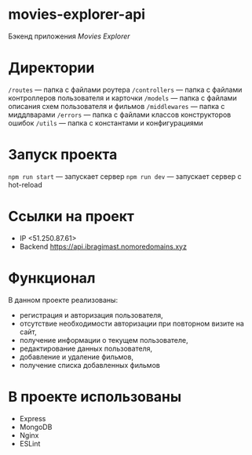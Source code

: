 # movies-explorer-api

Бэкенд приложения _Movies Explorer_

# Директории

`/routes` — папка с файлами роутера
`/controllers` — папка с файлами контроллеров пользователя и карточки
`/models` — папка с файлами описания схем пользователя и фильмов
`/middlewares` — папка с миддлварами
`/errors` — папка с файлами классов конструкторов ошибок
`/utils` — папка с константами и конфигурациями

# Запуск проекта

`npm run start` — запускает сервер
`npm run dev` — запускает сервер с hot-reload

# Ссылки на проект

- IP <51.250.87.61>
- Backend https://api.ibragimast.nomoredomains.xyz

# Функционал

В данном проекте реализованы:

- регистрация и авторизация пользователя,
- отсутствие необходимости авторизации при повторном визите на сайт,
- получение информации о текущем пользователе,
- редактирование данных пользователя,
- добавление и удаление фильмов,
- получение списка добавленных фильмов

# В проекте использованы

- Express
- MongoDB
- Nginx
- ESLint
